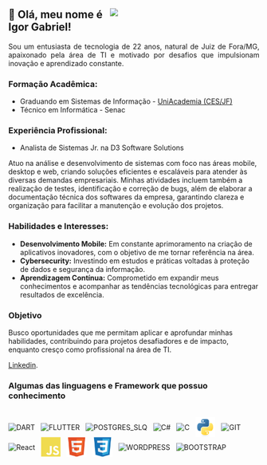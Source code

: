 
##
<img width="300px" src="https://github-readme-stats.vercel.app/api/top-langs/?username=igor0155&layout=compact&langs_count=16&theme=dracula" align="right">


## :space_invader: Olá, meu nome é Igor Gabriel!

<p align="justify">
Sou um entusiasta de tecnologia de 22 anos, natural de Juiz de Fora/MG, apaixonado pela área de TI e motivado por desafios que impulsionam inovação e aprendizado constante.
</p>

### Formação Acadêmica:
  * Graduando em Sistemas de Informação - <a href="https://www.uniacademia.edu.br/">UniAcademia (CES/JF)</a> <br>
  * Técnico em Informática - Senac
  
### Experiência Profissional:
  * Analista de Sistemas Jr. na D3 Software Solutions
    
Atuo na análise e desenvolvimento de sistemas com foco nas áreas mobile, desktop e web, criando soluções eficientes e escaláveis para atender às diversas demandas empresariais. Minhas atividades incluem também a realização de testes, identificação e correção de bugs, além de elaborar a documentação técnica dos softwares da empresa, garantindo clareza e organização para facilitar a manutenção e evolução dos projetos.
    
### Habilidades e Interesses:
* **Desenvolvimento Mobile:** Em constante aprimoramento na criação de aplicativos inovadores, com o objetivo de me tornar referência na área.
* **Cybersecurity:** Investindo em estudos e práticas voltadas à proteção de dados e segurança da informação.
* **Aprendizagem Contínua:** Comprometido em expandir meus conhecimentos e acompanhar as tendências tecnológicas para entregar resultados de excelência.

### Objetivo
Busco oportunidades que me permitam aplicar e aprofundar minhas habilidades, contribuindo para projetos desafiadores e de impacto, enquanto cresço como profissional na área de TI.

  
<a href="https://br.linkedin.com/in/igor-gabriel-rodrigues-205079208?trk=people-guest_people_search-card">Linkedin</a>.

  
### Algumas das linguagens e Framework que possuo conhecimento
 <div style="display: inline_block"><br>
  <img align="center" alt="DART" width="40" src="https://user-images.githubusercontent.com/78672215/231469198-1a8c190f-5d37-44c9-8b90-070b8d035f70.png">
  &nbsp;
  <img align="center" alt="FLUTTER" height="40" src="https://user-images.githubusercontent.com/78672215/231469315-5e2de6e6-3e96-4855-8af4-da6c7318129c.png">
  &nbsp;
  <img align="center" alt="POSTGRES_SLQ" width="40" src="https://user-images.githubusercontent.com/78672215/231470354-0d1cbe7e-dbcd-43a0-99f3-631704fca334.png">
  &nbsp;
  <img align="center" alt="C#" width="40" src="https://github.com/user-attachments/assets/3b26f1f7-6c77-4c5c-9122-45907a53f355">
  &nbsp;
  <img align="center" alt="C" width="40" src="https://user-images.githubusercontent.com/78672215/231467867-3a560300-34e8-4808-8c95-7d4b93e278da.png">
  &nbsp;
  <img align="center" alt="PYTHON" height="40" width="40" src="https://raw.githubusercontent.com/devicons/devicon/master/icons/python/python-original.svg">
  &nbsp;
  <img align="center" alt="GIT" width="40" src="https://user-images.githubusercontent.com/78672215/231549613-966552a0-be87-4b33-a1e9-48c14d37a468.png">
  &nbsp;
  <img align="center" alt="React" width="40" src=https://github.com/user-attachments/assets/d7a9be83-5b75-497e-b9e1-c52fb0d9f198>
  &nbsp;
  <img align="center" alt="JS" height="40" width="40" src="https://raw.githubusercontent.com/devicons/devicon/master/icons/javascript/javascript-plain.svg">
  &nbsp;
  <img align="center" alt="HTML" height="40" width="40" src="https://raw.githubusercontent.com/devicons/devicon/master/icons/html5/html5-original.svg">
  &nbsp;
  <img align="center" alt="CSS" height="40" width="40" src="https://raw.githubusercontent.com/devicons/devicon/master/icons/css3/css3-original.svg">
  &nbsp;
  <img align="center" alt="WORDPRESS" height="40" src="https://user-images.githubusercontent.com/78672215/231469719-563b99ca-e967-4f1a-9d07-26a80eaa647f.png">
  &nbsp;
  <img align="center" alt="BOOTSTRAP" height="40" src="https://user-images.githubusercontent.com/78672215/231469923-adf11e7f-decb-4b7f-b663-a3bdea9ac0c1.png"> 
</div>
